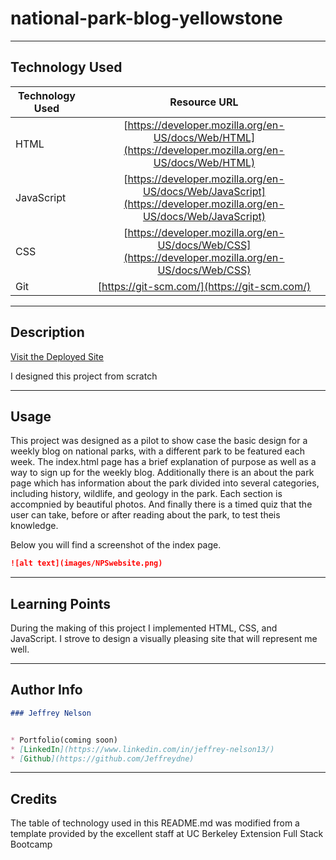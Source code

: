 # national-park-blog-yellowstone

---

## Technology Used 

| Technology Used         | Resource URL           | 
| ------------- |:-------------:| 
| HTML    | [https://developer.mozilla.org/en-US/docs/Web/HTML](https://developer.mozilla.org/en-US/docs/Web/HTML) | 
| JavaScript    | [https://developer.mozilla.org/en-US/docs/Web/JavaScript](https://developer.mozilla.org/en-US/docs/Web/JavaScript) | 
| CSS     | [https://developer.mozilla.org/en-US/docs/Web/CSS](https://developer.mozilla.org/en-US/docs/Web/CSS)      |   
| Git | [https://git-scm.com/](https://git-scm.com/)     |    

---

## Description

[Visit the Deployed Site](https://jeffreydne.github.io/national-park-blog-yellowstone)

I designed this project from scratch

---

## Usage

This project was designed as a pilot to show case the basic design for a weekly blog on national parks, with a different park to be featured each week. The index.html page has a brief explanation of purpose as well as a way to sign up for the weekly blog. Additionally there is an about the park page which has information about the park divided into several categories, including history, wildlife, and geology in the park. Each section is accompnied by beautiful photos. And finally there is a timed quiz that the user can take, before or after reading about the park, to test theis knowledge. 

Below you will find a screenshot of the index page. 

```md
![alt text](images/NPSwebsite.png)
```
---

## Learning Points

During the making of this project I implemented HTML, CSS, and JavaScript. I strove to design a visually pleasing site that will represent me well. 

---

## Author Info

```md
### Jeffrey Nelson


* Portfolio(coming soon)
* [LinkedIn](https://www.linkedin.com/in/jeffrey-nelson13/)
* [Github](https://github.com/Jeffreydne)
```

---
## Credits

The table of technology used in this README.md was modified from a template provided by the excellent staff at UC Berkeley Extension Full Stack Bootcamp